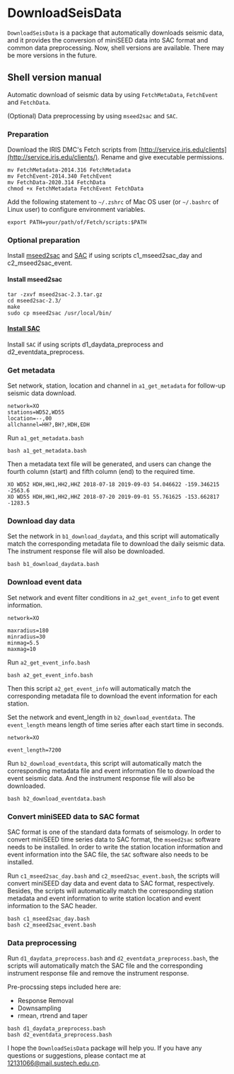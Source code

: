 # DownloadSeisData
`DownloadSeisData` is a package that automatically downloads seismic data, and it provides the conversion of miniSEED data into SAC format and common data preprocessing. Now, shell versions are available. There may be more versions in the future.

## Shell version manual
Automatic download of seismic data by using `FetchMetaData`, `FetchEvent` and `FetchData`.

(Optional) Data preprocessing by using `mseed2sac` and `SAC`.

### Preparation
Download the IRIS DMC's Fetch scripts from [http://service.iris.edu/clients](http://service.iris.edu/clients/). Rename and give executable permissions.

```shell
mv FetchMetadata-2014.316 FetchMetadata
mv FetchEvent-2014.340 FetchEvent
mv FetchData-2020.314 FetchData
chmod +x FetchMetadata FetchEvent FetchData
```

Add the following statement to `~/.zshrc` of Mac OS user (or `~/.bashrc` of Linux user) to configure environment variables.
```shell
export PATH=your/path/of/Fetch/scripts:$PATH
```
### Optional preparation
Install [mseed2sac](https://github.com/iris-edu/mseed2sac) and [SAC](https://ds.iris.edu/ds/nodes/dmc/forms/sac/) if using scripts c1_mseed2sac_day and c2_mseed2sac_event.

#### Install mseed2sac
```shell
tar -zxvf mseed2sac-2.3.tar.gz
cd mseed2sac-2.3/
make
sudo cp mseed2sac /usr/local/bin/
```

#### [Install SAC](https://seisman.github.io/SAC_Docs_zh/install/)

Install `SAC` if using scripts d1_daydata_preprocess and d2_eventdata_preprocess.


### Get metadata
Set network, station, location and channel in `a1_get_metadata` for follow-up seismic data download.

```shell
network=XO
stations=WD52,WD55
location=--,00
allchannel=HH?,BH?,HDH,EDH

```
Run `a1_get_metadata.bash`
```shell
bash a1_get_metadata.bash
```
Then a metadata text file will be generated, and users can change the fourth column (start) and fifth column (end) to the required time.

```
XO WD52 HDH,HH1,HH2,HHZ 2018-07-18 2019-09-03 54.046622 -159.346215 -2563.6
XO WD55 HDH,HH1,HH2,HHZ 2018-07-20 2019-09-01 55.761625 -153.662817 -1283.5
```

### Download day data
Set the network in `b1_download_daydata`, and this script will automatically match the corresponding metadata file to download the daily seismic data. The instrument response file will also be downloaded.

```shell
bash b1_download_daydata.bash
```

### Download event data
Set network and event filter conditions in `a2_get_event_info` to get event information.

```shell
network=XO

maxradius=180
minradius=30
minmag=5.5
maxmag=10
```
Run `a2_get_event_info.bash`
```shell
bash a2_get_event_info.bash
```
Then this script `a2_get_event_info` will automatically match the corresponding metadata file to download the event information for each station.

Set the network and event_length in `b2_download_eventdata`. The `event_length` means length of time series after each start time in seconds.
```shell
network=XO

event_length=7200
```
Run `b2_download_eventdata`, this script will automatically match the corresponding metadata file and event information file to download the event seismic data. And the instrument response file will also be downloaded.
```shell
bash b2_download_eventdata.bash
```

### Convert miniSEED data to SAC format
SAC format is one of the standard data formats of seismology. In order to convert miniSEED time series data to SAC format, the `mseed2sac` software needs to be installed.
In order to write the station location information and event information into the SAC file, the `SAC` software also needs to be installed.

Run `c1_mseed2sac_day.bash` and `c2_mseed2sac_event.bash`, the scripts will convert miniSEED day data and event data to SAC format, respectively. Besides, the scripts will automatically match the corresponding station metadata and event information to write station location and event information to the SAC header.

```shell
bash c1_mseed2sac_day.bash
bash c2_mseed2sac_event.bash
```

### Data preprocessing
Run `d1_daydata_preprocess.bash` and `d2_eventdata_preprocess.bash`, the scripts will automatically match the SAC file and the corresponding instrument response file and remove the instrument response.

Pre-procssing steps included here are:
- Response Removal
- Downsampling
- rmean, rtrend and taper

```shell
bash d1_daydata_preprocess.bash
bash d2_eventdata_preprocess.bash
```

I hope the `DownloadSeisData` package will help you. If you have any questions or suggestions, please contact me at <12131066@mail.sustech.edu.cn>.
